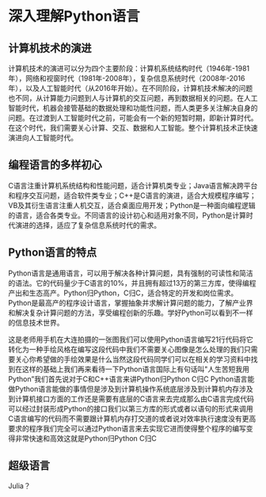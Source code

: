 # 深入理解Python语言

## 计算机技术的演进

计算机技术的演进可以分为四个主要阶段：计算机系统结构时代（1946年-1981年），网络和视窗时代（1981年-2008年），复杂信息系统时代（2008年-2016年），以及人工智能时代（从2016年开始）。在不同阶段，计算机技术解决的问题也不同，从计算能力问题到人与计算机的交互问题，再到数据相关的问题。在人工智能时代，机器会接管基础的数据处理和功能性问题，而人类更多关注解决自身的问题。在过渡到人工智能时代之前，可能会有一个新的短暂时期，即新计算时代。在这个时代，我们需要关心计算、交互、数据和人工智能。整个计算机技术正快速演进向人工智能时代。

## 编程语言的多样初心

C语言注重计算机系统结构和性能问题，适合计算机类专业；Java语言解决跨平台和程序交互问题，适合软件类专业；C++是C语言的演进，适合大规模程序编写；VB及其衍生语言注重人机交互，适合桌面应用开发；Python是一种面向编程逻辑的语言，适合各类专业。不同语言的设计初心和适用对象不同，Python是计算时代演进的选择，适应了复杂信息系统时代的需求。

## Python语言的特点

Python语言是通用语言，可以用于解决各种计算问题，具有强制的可读性和简洁的语法。它的代码量少于C语言的10%，并且拥有超过13万的第三方库，使得编程产出和生态高产。Python归Python，C归C，适合特定的开发和岗位需求。Python是最高产的程序设计语言，掌握抽象并求解计算问题的能力，了解产业界和解决复杂计算问题的方法，享受编程创新的乐趣。学好Python可以看到不一样的信息技术世界。

这是老师用手机在大连拍摄的一张图我们可以使用Python语言编写21行代码将它转化为一种手绘风格在编写这段代码中我们不需要关心图像是怎么处理的我们只需要关心你希望做的手绘效果是什么当然这段代码同学们可以在相关的学习资料中找到在这样的基础上我们再来看待一下Python语言国际上有句话叫"人生苦短我用Python”我们首先说对于C和C++语言来讲Python归Python C归C Python语言能做Python语言能做的事情但是涉及到计算机操作系统底层涉及到计算机内存涉及到计算机接口方面的工作还是需要有底层的C语言来去完成那么由C语言完成代码可以经过封装形成Python的接口我们以第三方库的形式或者以语句的形式来调用C语言编写的代码而不需要跟计算机内存打交道的或者说对效率执行速度没有更高要求的程序我们完全可以通过Python语言来去实现它进而使得整个程序的编写变得非常快速和高效这就是Python归Python C归C

## 超级语言

Julia？
